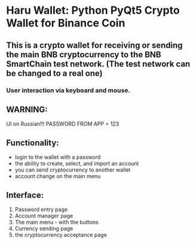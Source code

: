 # Haru Wallet: Python PyQt5 Crypto Wallet for Binance Coin
## This is a crypto wallet for receiving or sending the main BNB cryptocurrency to the BNB SmartChain test network. (The test network can be changed to a real one)
### User interaction via keyboard and mouse.
## WARNING:
UI on Russian!!!
PASSWORD FROM APP = 123
## Functionality:
- login to the wallet with a password
- the ability to create, select, and import an account
- you can send cryptocurrency to another wallet
- account change on the main menu
## Interface:
1) Password entry page
2) Account manager page
3) The main menu - with the buttons
4) Currency sending page
5) the cryptocurrency acceptance page
